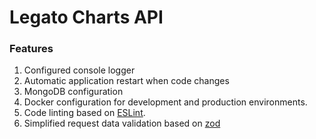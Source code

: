 # Legato Charts API

### Features

1. Configured console logger
2. Automatic application restart when code changes
3. MongoDB configuration
4. Docker configuration for development and production environments.
5. Code linting based on [ESLint](https://eslint.org/).
6. Simplified request data validation based on [zod](https://github.com/hapijs/joi)
